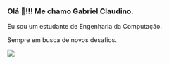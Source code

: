 ### Olá 👋!!! Me chamo Gabriel Claudino.

Eu sou um estudante de Engenharia da Computação.

Sempre em busca de novos desafios. 
  
[<img src="https://img.shields.io/badge/linkedin-%230077B5.svg?&style=for-the-badge&logo=linkedin&logoColor=white" />](https://www.linkedin.com/in/gabrielclaudinoo/) 



